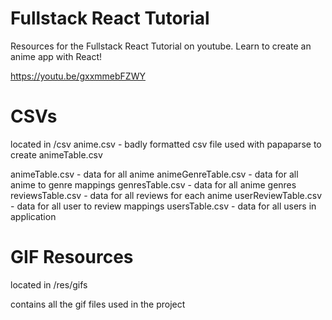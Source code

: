 # Fullstack React Tutorial
Resources for the Fullstack React Tutorial on youtube.
Learn to create an anime app with React!

https://youtu.be/gxxmmebFZWY

# CSVs

located in /csv
anime.csv - badly formatted csv file used with papaparse to create animeTable.csv

animeTable.csv - data for all anime
animeGenreTable.csv - data for all anime to genre mappings
genresTable.csv - data for all anime genres
reviewsTable.csv - data for all reviews for each anime
userReviewTable.csv - data for all user to review mappings
usersTable.csv - data for all users in application

# GIF Resources

located in /res/gifs

contains all the gif files used in the project


